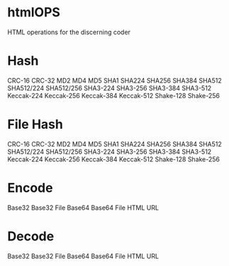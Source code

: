 # htmlOPS
HTML operations for the discerning coder


# Hash
CRC-16
CRC-32
MD2
MD4
MD5
SHA1
SHA224
SHA256
SHA384
SHA512
SHA512/224
SHA512/256
SHA3-224
SHA3-256
SHA3-384
SHA3-512
Keccak-224
Keccak-256
Keccak-384
Keccak-512
Shake-128
Shake-256




# File Hash
CRC-16
CRC-32
MD2
MD4
MD5
SHA1
SHA224
SHA256
SHA384
SHA512
SHA512/224
SHA512/256
SHA3-224
SHA3-256
SHA3-384
SHA3-512
Keccak-224
Keccak-256
Keccak-384
Keccak-512
Shake-128
Shake-256


# Encode
Base32
Base32 File
Base64
Base64 File
HTML
URL
# Decode
Base32
Base32 File
Base64
Base64 File
HTML
URL
